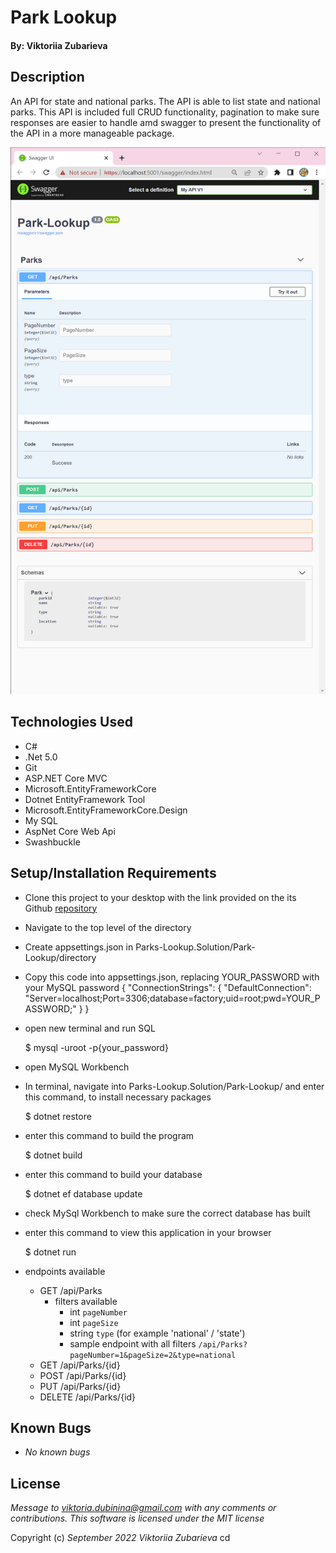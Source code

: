 # Park Lookup

#### By: Viktoriia Zubarieva

## Description

An API for state and national parks. The API is able to list state and national parks.
This API is included full CRUD functionality, pagination to make sure responses are easier to handle amd swagger to present the functionality of the API in a more manageable package.

![project-screenshot](Park-Lookup/img/Screenshot.png)

## Technologies Used

- C#
- .Net 5.0
- Git
- ASP.NET Core MVC
- Microsoft.EntityFrameworkCore
- Dotnet EntityFramework Tool
- Microsoft.EntityFrameworkCore.Design
- My SQL
- AspNet Core Web Api
- Swashbuckle

## Setup/Installation Requirements

- Clone this project to your desktop with the link provided on the its Github [repository](https://github.com/vzubarieva/Parks-Lookup.Solution)
- Navigate to the top level of the directory
- Create appsettings.json in Parks-Lookup.Solution/Park-Lookup/directory

- Copy this code into appsettings.json, replacing YOUR_PASSWORD with your MySQL password
  { "ConnectionStrings": { "DefaultConnection": "Server=localhost;Port=3306;database=factory;uid=root;pwd=YOUR_PASSWORD;" } }

- open new terminal and run SQL

  $ mysql -uroot -p{your_password}

- open MySQL Workbench

- In terminal, navigate into Parks-Lookup.Solution/Park-Lookup/ and enter this command, to install necessary packages

  $ dotnet restore

- enter this command to build the program

  $ dotnet build

- enter this command to build your database

  $ dotnet ef database update

- check MySql Workbench to make sure the correct database has built

- enter this command to view this application in your browser

  $ dotnet run

- endpoints available
  - GET /api/Parks
    - filters available
      - int `pageNumber`
      - int `pageSize`
      - string `type` (for example 'national' / 'state')
      - sample endpoint with all filters `/api/Parks?pageNumber=1&pageSize=2&type=national`
  - GET /api/Parks/{id}
  - POST /api/Parks/{id}
  - PUT /api/Parks/{id}
  - DELETE /api/Parks/{id}

## Known Bugs

- _No known bugs_

## License

_Message to viktoria.dubinina@gmail.com with any comments or contributions. This software is licensed under the MIT license_

Copyright (c) _September 2022_ _Viktoriia Zubarieva_
cd

